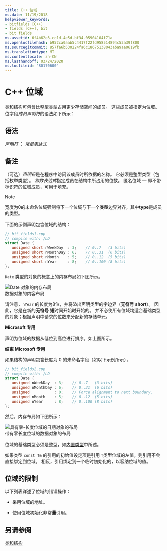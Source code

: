 ```yaml
---
title: C++ 位域
ms.date: 11/19/2018
helpviewer_keywords:
- bitfields [C++]
- fields [C++], bit
- bit fields
ms.assetid: 6f4b62e3-cc1d-4e5d-bf34-05904104f71a
ms.openlocfilehash: b952ca0aab5c4417f22fd958514894c53a39f800
ms.sourcegitcommit: 857fa6b530224fa6c18675138043aba9aa0619fb
ms.translationtype: MT
ms.contentlocale: zh-CN
ms.lasthandoff: 03/24/2020
ms.locfileid: "80170600"
---
```

# <a name="c-bit-fields"></a>C++ 位域

类和结构可包含比整型类型占用更少存储空间的成员。 这些成员被指定为位域。 位字段*成员声明符*的语法如下所示：

## <a name="syntax"></a>语法

*声明符* **：** *常量表达式*

## <a name="remarks"></a>备注

（可选）*声明符*是在程序中访问该成员时所依据的名称。 它必须是整型类型（包括枚举类型）。 *常数表达式*指定成员在结构中所占用的位数。 匿名位域 — 即不带标识符的位域成员，可用于填充。

> [!NOTE]
> 宽度为0的未命名位域强制将下一个位域与下一个**类型**边界对齐，其中**type**是成员的类型。

下面的示例声明包含位域的结构：

```cpp
// bit_fields1.cpp
// compile with: /LD
struct Date {
   unsigned short nWeekDay  : 3;    // 0..7   (3 bits)
   unsigned short nMonthDay : 6;    // 0..31  (6 bits)
   unsigned short nMonth    : 5;    // 0..12  (5 bits)
   unsigned short nYear     : 8;    // 0..100 (8 bits)
};
```

`Date` 类型的对象的概念上的内存布局如下图所示。

![Date 对象的内存布局](../cpp/media/vc38uq1.png "Date 对象的内存布局") <br/>
数据对象的内容布局

请注意，`nYear` 的长度为8位，并将溢出声明类型的字边界（**无符号** **short**）。 因此，它是在新的**无符号** **短**时间开始时开始的。 并不必使所有位域均适合基础类型的对象；根据声明中请求的位数来分配新的存储单元。

**Microsoft 专用**

声明为位域的数据从低位到高位进行排序，如上图所示。

**结束 Microsoft 专用**

如果结构的声明包含长度为 0 的未命名字段（如以下示例所示），

```cpp
// bit_fields2.cpp
// compile with: /LD
struct Date {
   unsigned nWeekDay  : 3;    // 0..7   (3 bits)
   unsigned nMonthDay : 6;    // 0..31  (6 bits)
   unsigned           : 0;    // Force alignment to next boundary.
   unsigned nMonth    : 5;    // 0..12  (5 bits)
   unsigned nYear     : 8;    // 0..100 (8 bits)
};
```

然后，内存布局如下图所示：

![具有零&#45;长度位域的日期对象的布局](../cpp/media/vc38uq2.png "具有零&#45;长度位域的日期对象的布局") <br/>
带有零长度位域的数据对象的布局

位域的基础类型必须是整型，如[内置类型](../cpp/fundamental-types-cpp.md)中所述。

如果类型 `const T&` 的引用的初始值设定项是引用 `T`类型位域的左值，则引用不会直接绑定到位域。 相反，引用绑定到一个临时初始化的，以容纳位域的值。

## <a name="restrictions-on-bit-fields"></a>位域的限制

以下列表详述了位域的错误操作：

- 采用位域的地址。

- 使用位域初始化非常**量**引用。

## <a name="see-also"></a>另请参阅

[类和结构](../cpp/classes-and-structs-cpp.md)

